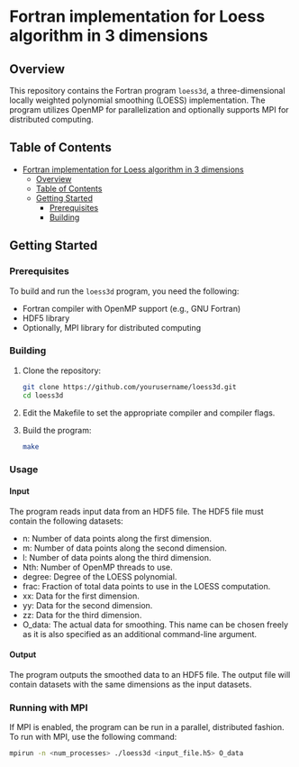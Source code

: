 # Fortran implementation for Loess algorithm in 3 dimensions

## Overview

This repository contains the Fortran program `loess3d`, a three-dimensional locally weighted polynomial smoothing (LOESS) implementation. The program utilizes OpenMP for parallelization and optionally supports MPI for distributed computing.

## Table of Contents

- [Fortran implementation for Loess algorithm in 3 dimensions](#fortran-implementation-for-loess-algorithm-in-3-dimensions)
  - [Overview](#overview)
  - [Table of Contents](#table-of-contents)
  - [Getting Started](#getting-started)
    - [Prerequisites](#prerequisites)
    - [Building](#building)

## Getting Started

### Prerequisites

To build and run the `loess3d` program, you need the following:

- Fortran compiler with OpenMP support (e.g., GNU Fortran)
- HDF5 library
- Optionally, MPI library for distributed computing

### Building

1. Clone the repository:

   ```bash
   git clone https://github.com/yourusername/loess3d.git
   cd loess3d

2. Edit the Makefile to set the appropriate compiler and compiler flags.

3. Build the program:

    ```bash
    make
    ```

### Usage

#### Input

The program reads input data from an HDF5 file. The HDF5 file must contain the following datasets:

- n: Number of data points along the first dimension.
- m: Number of data points along the second dimension.
- l: Number of data points along the third dimension.
- Nth: Number of OpenMP threads to use.
- degree: Degree of the LOESS polynomial.
- frac: Fraction of total data points to use in the LOESS computation.
- xx: Data for the first dimension.
- yy: Data for the second dimension.
- zz: Data for the third dimension.
- O_data: The actual data for smoothing. This name can be chosen freely as it is also specified as an additional command-line argument.

#### Output

The program outputs the smoothed data to an HDF5 file. The output file will contain datasets with the same dimensions as the input datasets.

### Running with MPI

If MPI is enabled, the program can be run in a parallel, distributed fashion. To run with MPI, use the following command:

```bash
mpirun -n <num_processes> ./loess3d <input_file.h5> O_data
```
